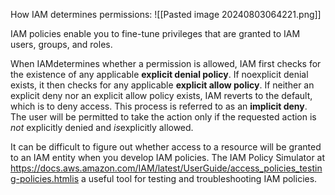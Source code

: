How IAM determines permissions:
![[Pasted image 20240803064221.png]]

IAM policies enable you to fine-tune privileges that are granted to IAM users, groups, and roles. 

When IAMdetermines whether a permission is allowed, IAM first checks for the existence of any applicable **explicit denial policy**. If noexplicit denial exists, it then checks for any applicable **explicit allow policy**. If neither an explicit deny nor an explicit allow policy exists, IAM reverts to the default, which is to deny access. This process is referred to as an **implicit deny**. The user will be permitted to take the action only if the requested action is *not* explicitly denied and *is*explicitly allowed.

It can be difficult to figure out whether access to a resource will be granted to an IAM entity when you develop IAM policies. The IAM Policy Simulator at https://docs.aws.amazon.com/IAM/latest/UserGuide/access_policies_testing-policies.htmlis a useful tool for testing and troubleshooting IAM policies.
